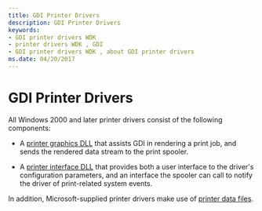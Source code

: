```yaml
---
title: GDI Printer Drivers
description: GDI Printer Drivers
keywords:
- GDI printer drivers WDK
- printer drivers WDK , GDI
- GDI printer drivers WDK , about GDI printer drivers
ms.date: 04/20/2017
---
```


# GDI Printer Drivers





All Windows 2000 and later printer drivers consist of the following components:

-   A [printer graphics DLL](printer-graphics-dll.md) that assists GDI in rendering a print job, and sends the rendered data stream to the print spooler.

-   A [printer interface DLL](printer-interface-dll.md) that provides both a user interface to the driver's configuration parameters, and an interface the spooler can call to notify the driver of print-related system events.

In addition, Microsoft-supplied printer drivers make use of [printer data files](printer-data-files.md).

 

 




